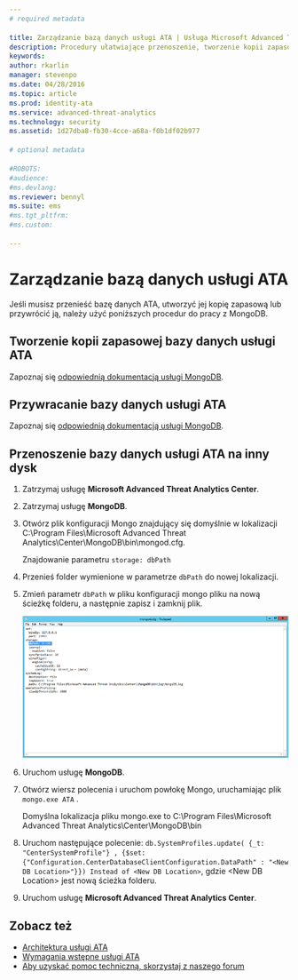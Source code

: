 ```yaml
---
# required metadata

title: Zarządzanie bazą danych usługi ATA | Usługa Microsoft Advanced Threat Analytics
description: Procedury ułatwiające przenoszenie, tworzenie kopii zapasowej lub przywracanie bazy danych usługi ATA.
keywords:
author: rkarlin
manager: stevenpo
ms.date: 04/28/2016
ms.topic: article
ms.prod: identity-ata
ms.service: advanced-threat-analytics
ms.technology: security
ms.assetid: 1d27dba8-fb30-4cce-a68a-f0b1df02b977

# optional metadata

#ROBOTS:
#audience:
#ms.devlang:
ms.reviewer: bennyl
ms.suite: ems
#ms.tgt_pltfrm:
#ms.custom:

---
```


# Zarządzanie bazą danych usługi ATA
Jeśli musisz przenieść bazę danych ATA, utworzyć jej kopię zapasową lub przywrócić ją, należy użyć poniższych procedur do pracy z MongoDB.

## Tworzenie kopii zapasowej bazy danych usługi ATA
Zapoznaj się [odpowiednią dokumentacją usługi MongoDB](http://docs.mongodb.org/manual/administration/backup/).

## Przywracanie bazy danych usługi ATA
Zapoznaj się [odpowiednią dokumentacją usługi MongoDB](http://docs.mongodb.org/manual/administration/backup/).

## Przenoszenie bazy danych usługi ATA na inny dysk

1.  Zatrzymaj usługę **Microsoft Advanced Threat Analytics Center**.

2.  Zatrzymaj usługę **MongoDB**.

3.  Otwórz plik konfiguracji Mongo znajdujący się domyślnie w lokalizacji C:\Program Files\Microsoft Advanced Threat Analytics\Center\MongoDB\bin\mongod.cfg.

    Znajdowanie parametru `storage: dbPath`

4.  Przenieś folder wymienione w parametrze `dbPath` do nowej lokalizacji.

5.  Zmień parametr `dbPath` w pliku konfiguracji mongo pliku na nową ścieżkę folderu, a następnie zapisz i zamknij plik.

    ![Modyfikowanie obrazu konfiguracji usługi MongoDB](media/ATA-mongoDB-moveDB.png)

6.  Uruchom usługę **MongoDB**.

7.  Otwórz wiersz polecenia i uruchom powłokę Mongo, uruchamiając plik `mongo.exe ATA` .

    Domyślna lokalizacja pliku mongo.exe to C:\Program Files\Microsoft Advanced Threat Analytics\Center\MongoDB\bin

8.  Uruchom następujące polecenie: `db.SystemProfiles.update( {_t: "CenterSystemProfile"} , {$set:{"Configuration.CenterDatabaseClientConfiguration.DataPath" : "<New DB Location>"}}) Instead of <New DB Location>`, gdzie &lt;New DB Location&gt; jest nową ścieżka folderu.

9. Uruchom usługę **Microsoft Advanced Threat Analytics Center**.

## Zobacz też
- [Architektura usługi ATA](/advanced-threat-analytics/understand-explore/ata-architecture)
- [Wymagania wstępne usługi ATA](/advanced-threat-analytics/plan-design/ata-prerequisites)
- [Aby uzyskać pomoc techniczną, skorzystaj z naszego forum](https://social.technet.microsoft.com/Forums/security/en-US/home?forum=mata)


<!--HONumber=Apr16_HO4-->


